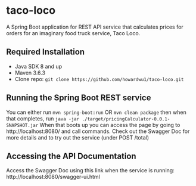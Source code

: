 # taco-loco
A Spring Boot application for REST API service that calculates prices for orders for an imaginary food truck service, Taco Loco.

## Required Installation
* Java SDK 8 and up
* Maven 3.6.3
* Clone repo: `git clone https://github.com/howardwu1/taco-loco.git`

## Running the Spring Boot REST service
You can either run `mvn spring-boot:run`
OR
`mvn clean package` then when that completes, run `java -jar ./target/pricingCalculator-0.0.1-SNAPSHOT.jar`
When that boots up you can access the page by going to http://localhost:8080/ and call commands. Check out the Swagger Doc for more details and to try out the service (under POST /total)

## Accessing the API Documentation
Access the Swagger Doc using this link when the service is running:
http://localhost:8080/swagger-ui.html
